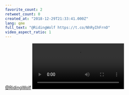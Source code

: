 ```yaml
---
favorite_count: 2
retweet_count: 0
created_at: "2018-12-29T21:33:41.000Z"
lang: qme
full_text: "@RidingWolf https://t.co/NhRyIhFrnO"
video_aspect_ratio: 1
---
```


[@RidingWolf](https://twitter.com/RidingWolf)
![Embedded Video](https://twitter-media-coderbyheart.s3.eu-north-1.amazonaws.com/1079128344170586112-DvnVfn2X0AEgo9F.mp4)
